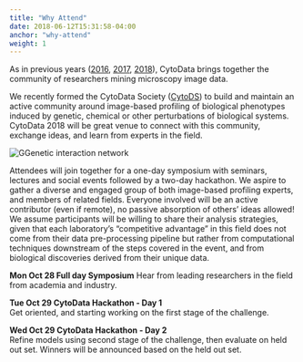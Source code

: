 ```yaml
---
title: "Why Attend"
date: 2018-06-12T15:31:58-04:00
anchor: "why-attend"
weight: 1
---
```


As in previous years ([2016](http://2016.cytodata.org), [2017](http://2017.cytodata.org), [2018](http://2018.cytodata.org)), CytoData brings together the community of researchers mining microscopy image data.

We recently formed the CytoData Society ([CytoDS](http://society.cytodata.org)) to build and maintain an active community around image-based profiling of biological phenotypes induced by genetic, chemical or other perturbations of biological systems. CytoData 2018 will be great venue to connect with this community, exchange ideas, and learn from experts in the field.

![GGenetic interaction network](/./hosts_files/SAFE_white_network_2.png)

Attendees will join together for a one-day symposium with seminars, lectures and social events followed by a two-day hackathon. We aspire to gather a diverse and engaged group of both image-based profiling experts, and members of related fields. Everyone involved will be an active contributor (even if remote), no passive absorption of others’ ideas allowed! We assume participants will be willing to share their analysis strategies, given that each laboratory’s “competitive advantage” in this field does not come from their data pre-processing pipeline but rather from computational techniques downstream of the steps covered in the event, and from biological discoveries derived from their unique data. 

**Mon Oct 28 Full day Symposium**
Hear from leading researchers in the field from academia and industry.

**Tue Oct 29 CytoData Hackathon - Day 1**  
Get oriented, and starting working on the first stage of the challenge.

**Wed Oct 29 CytoData Hackathon - Day 2**  
Refine models using second stage of the challenge, then evaluate on held out set. 
Winners will be announced based on the held out set.